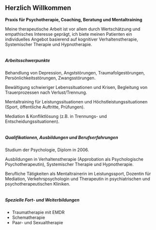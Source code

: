 ## **Herzlich Willkommen**

**Praxis für Psychotherapie, Coaching, Beratung und Mentaltraining**

Meine therapeutische Arbeit ist vor allem durch Wertschätzung und empathisches Interesse geprägt, ich biete meinen Patienten ein individuelles Angebot basierend auf kognitiver Verhaltenstherapie, Systemischer Therapie und Hypnotherapie.
<br></br>

##### Arbeitsschwerpunkte

Behandlung von Depression, Angststörungen, Traumafolgestörungen, Persönlichkeitsstörungen, Zwangsstörungen.

Bewältigung schwieriger Lebenssituationen und Krisen, Begleitung von Trauerprozessen nach Verlust/Trennung.

Mentaltraining für Leistungssituationen und Höchstleistungssituationen (Sport, öffentliche Auftritte, Prüfungen).

Mediation & Konfliktlösung (z.B. in Trennungs- und Entscheidungssituationen).
<br></br>

##### Qualifikationen, Ausbildungen und Berufserfahrungen

Studium der Psychologie, Diplom in 2006.

Ausbildungen in Verhaltenstherapie (Approbation als Psychologische Psychotherapeutin), Systemischer Therapie und Hypnotherapie.

Berufliche Tätigkeiten als Mentaltrainerin im Leistungssport, Dozentin für Mediation, Verkehrspsychologin und Therapeutin in psychiatrischen und psychotherapeutischen Kliniken.
<br></br>

##### Spezielle Fort- und Weiterbildungen

* Traumatherapie mit EMDR
* Schematherapie
* Paar- und Sexualtherapie